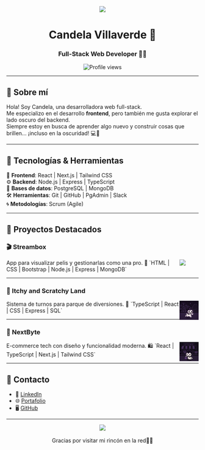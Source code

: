 <p align="center">
  <img src="https://media.tenor.com/rloyB9ytN78AAAAi/ghost.gif" width="100" />
</p>

<h1 align="center">Candela Villaverde 👾</h1>
<h3 align="center">Full-Stack Web Developer 🌙✨</h3>

<p align="center">
  <img src="https://komarev.com/ghpvc/?username=C4nd3l-m&color=purple&style=flat-square" alt="Profile views" />
</p>

---

## 🌌 Sobre mí  

Hola! Soy Candela, una desarrolladora web full-stack.  
Me especializo en el desarrollo **frontend**, pero también me gusta explorar el lado oscuro del backend.  
Siempre estoy en busca de aprender algo nuevo y construir cosas que brillen... ¡incluso en la oscuridad! 💻👻

---

## 🧪 Tecnologías & Herramientas  

🎨 **Frontend**: React | Next.js | Tailwind CSS  
⚙️ **Backend**: Node.js | Express | TypeScript  
🧠 **Bases de datos**: PostgreSQL | MongoDB  
🛠️ **Herramientas**: Git | GitHub | PgAdmin | Slack  
🌀 **Metodologías**: Scrum (Agile)

---

## 💾 Proyectos Destacados  

### 🎬 Streambox  
<img src="(https://github.com/C4nd3l-m/C4nd3l-m/blob/main/ChatGPT%20Image%2010%20abr%202025%2C%2023_46_38.png)" width="50" align="right" />  
App para visualizar pelis y gestionarlas como una pro.  
🧪 `HTML | CSS | Bootstrap | Node.js | Express | MongoDB`

---

### 🎢 Itchy and Scratchy Land  
<img src="https://github.com/C4nd3l-m/C4nd3l-m/blob/main/ChatGPT%20Image%2010%20abr%202025%2C%2023_48_23.png" width="50" align="right" />  
Sistema de turnos para parque de diversiones.  
🎡 `TypeScript | React | CSS | Express | SQL`

---

### 🛒 NextByte  
<img src="https://github.com/C4nd3l-m/C4nd3l-m/blob/main/ChatGPT%20Image%2010%20abr%202025%2C%2023_50_12.png" width="50" align="right" />  
E-commerce tech con diseño y funcionalidad moderna.  
🛍️ `React | TypeScript | Next.js | Tailwind CSS`

---

## 💌 Contacto

- 💼 [LinkedIn](https://www.linkedin.com/in/candela-villaverde%F0%9F%91%BE-0a9027318/)
- 🌐 [Portafolio](https://portfolio-candes-projects-5fc59a09.vercel.app)
- 🖥️ [GitHub](https://github.com/C4nd3l-m)

---

<p align="center">
  <img src="https://media.tenor.com/Xm8vLu0Zx88AAAAi/ghost-cute.gif" width="100" />
</p>

<p align="center">Gracias por visitar mi rincón en la red🌙✨</p>
